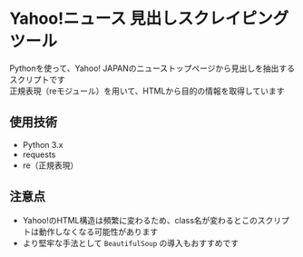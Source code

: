 # Yahoo!ニュース 見出しスクレイピングツール

Pythonを使って、Yahoo! JAPANのニューストップページから見出しを抽出するスクリプトです  
正規表現（reモジュール）を用いて、HTMLから目的の情報を取得しています

## 使用技術

- Python 3.x
- requests
- re（正規表現）


## 注意点

- Yahoo!のHTML構造は頻繁に変わるため、class名が変わるとこのスクリプトは動作しなくなる可能性があります
- より堅牢な手法として `BeautifulSoup` の導入もおすすめです
